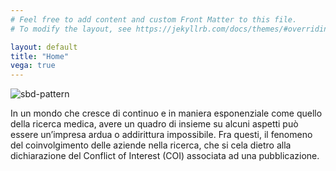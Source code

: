 ```yaml
---
# Feel free to add content and custom Front Matter to this file.
# To modify the layout, see https://jekyllrb.com/docs/themes/#overriding-theme-defaults

layout: default
title: "Home"
vega: true
---
```


<div class="full-width-wrapper">
    <img src="{{ site.baseurl }}/assets/images/header copy.svg" alt="sbd-pattern" class="full-width-image">
</div>



In un mondo che cresce di continuo e in maniera esponenziale come quello della ricerca medica, avere un quadro di insieme su alcuni aspetti può essere un’impresa ardua o addirittura impossibile. Fra questi, il fenomeno del coinvolgimento delle aziende nella ricerca, che si cela dietro alla dichiarazione del Conflict of Interest (COI) associata ad una pubblicazione.